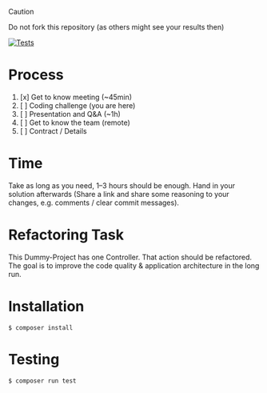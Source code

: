 > [!CAUTION]
> Do not fork this repository (as others might see your results then)


[![Tests](https://github.com/knowledgehero/refactoring-challenge/actions/workflows/tests.yml/badge.svg)](https://github.com/knowledgehero/refactoring-challenge/actions/workflows/tests.yml)

# Process

1. [x] Get to know meeting (~45min)
2. [ ] Coding challenge (you are here)
3. [ ] Presentation and Q&A (~1h)
4. [ ] Get to know the team (remote)
5. [ ] Contract / Details

# Time

Take as long as you need, 1–3 hours should be enough.
Hand in your solution afterwards (Share a link and share some reasoning to your changes, e.g. comments / clear commit messages).

# Refactoring Task

This Dummy-Project has one Controller. That action should be refactored.
The goal is to improve the code quality & application architecture in the long run.

# Installation
```shell
$ composer install
```

# Testing
```shell
$ composer run test
```

